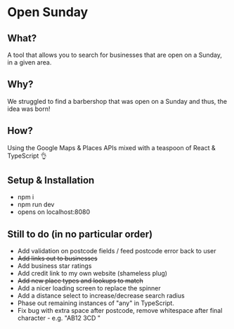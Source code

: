 # Open Sunday

## What?

A tool that allows you to search for businesses that are open on a Sunday, in a given area.

## Why?

We struggled to find a barbershop that was open on a Sunday and thus, the idea was born!

## How?

Using the Google Maps & Places APIs mixed with a teaspoon of React & TypeScript 👌

## Setup & Installation

- npm i
- npm run dev
- opens on localhost:8080

## Still to do (in no particular order)

- Add validation on postcode fields / feed postcode error back to user
- ~~Add links out to businesses~~
- Add business star ratings
- Add credit link to my own website (shameless plug)
- ~~Add new place types and lookups to match~~
- Add a nicer loading screen to replace the spinner
- Add a distance select to increase/decrease search radius
- Phase out remaining instances of "any" in TypeScript.
- Fix bug with extra space after postcode, remove whitespace after final character - e.g. "AB12 3CD "
